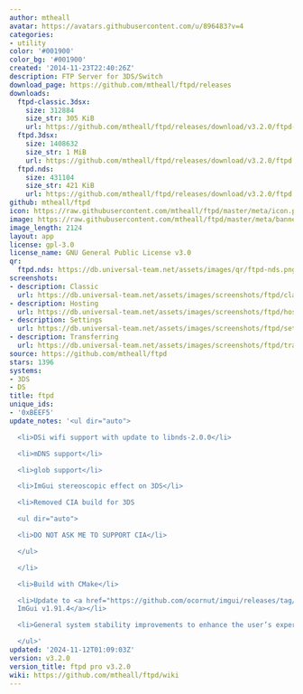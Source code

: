 ```yaml
---
author: mtheall
avatar: https://avatars.githubusercontent.com/u/896483?v=4
categories:
- utility
color: '#001900'
color_bg: '#001900'
created: '2014-11-23T22:40:26Z'
description: FTP Server for 3DS/Switch
download_page: https://github.com/mtheall/ftpd/releases
downloads:
  ftpd-classic.3dsx:
    size: 312884
    size_str: 305 KiB
    url: https://github.com/mtheall/ftpd/releases/download/v3.2.0/ftpd-classic.3dsx
  ftpd.3dsx:
    size: 1408632
    size_str: 1 MiB
    url: https://github.com/mtheall/ftpd/releases/download/v3.2.0/ftpd.3dsx
  ftpd.nds:
    size: 431104
    size_str: 421 KiB
    url: https://github.com/mtheall/ftpd/releases/download/v3.2.0/ftpd.nds
github: mtheall/ftpd
icon: https://raw.githubusercontent.com/mtheall/ftpd/master/meta/icon.png
image: https://raw.githubusercontent.com/mtheall/ftpd/master/meta/banner.png
image_length: 2124
layout: app
license: gpl-3.0
license_name: GNU General Public License v3.0
qr:
  ftpd.nds: https://db.universal-team.net/assets/images/qr/ftpd-nds.png
screenshots:
- description: Classic
  url: https://db.universal-team.net/assets/images/screenshots/ftpd/classic.png
- description: Hosting
  url: https://db.universal-team.net/assets/images/screenshots/ftpd/hosting.png
- description: Settings
  url: https://db.universal-team.net/assets/images/screenshots/ftpd/settings.png
- description: Transferring
  url: https://db.universal-team.net/assets/images/screenshots/ftpd/transferring.png
source: https://github.com/mtheall/ftpd
stars: 1396
systems:
- 3DS
- DS
title: ftpd
unique_ids:
- '0xBEEF5'
update_notes: '<ul dir="auto">

  <li>DSi wifi support with update to libnds-2.0.0</li>

  <li>mDNS support</li>

  <li>glob support</li>

  <li>ImGui stereoscopic effect on 3DS</li>

  <li>Removed CIA build for 3DS

  <ul dir="auto">

  <li>DO NOT ASK ME TO SUPPORT CIA</li>

  </ul>

  </li>

  <li>Build with CMake</li>

  <li>Update to <a href="https://github.com/ocornut/imgui/releases/tag/v1.91.4">Dear
  ImGui v1.91.4</a></li>

  <li>General system stability improvements to enhance the user’s experience</li>

  </ul>'
updated: '2024-11-12T01:09:03Z'
version: v3.2.0
version_title: ftpd pro v3.2.0
wiki: https://github.com/mtheall/ftpd/wiki
---
```

